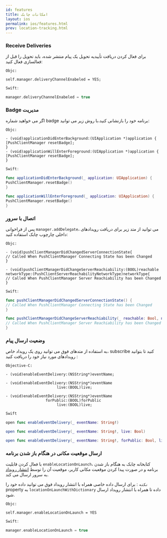 ```yaml
---
id: features
title: امکانات‌ چابک 
layout: ios
permalink: ios/features.html
prev: location-tracking.html
---
```


### Receive Deliveries

برای فعال کردن دریافت تأییدیه تحویل یک پیام منتشر شده، باید تحویل را قبل از فعالسازی فعال کنید: 

``` objc
Objc: 

self.manager.deliveryChannelEnabeled = YES; 
```
```swift
Swift: 

manager.deliveryChannelEnabeled = true 
``` 
### Badge مدیریت

اگر می خواهید شماره badge برنامه خود را بازنشانی کنید،با روش زیر می توانید: 

``` objc
Objc: 

- (void)applicationDidEnterBackground:(UIApplication *)application { 
[PushClientManager resetBadge]; 
} 
- (void)applicationWillEnterForeground:(UIApplication *)application { 
[PushClientManager resetBadge]; 
}
```
```swift
Swift: 

func applicationDidEnterBackground(_ application: UIApplication) { 
PushClientManager.resetBadge() 
} 

func applicationWillEnterForeground(_ application: UIApplication) { 
PushClientManager.resetBadge() 
} 
``` 
### اتصال با سرور


پس از فراخوانی `manager.addDelegate`، می توانید از متد زیر برای دریافت رویدادهای داخلی چارچوب چابک استفاده کنید:

```objc
Objc:

- (void)pushClientManagerDidChangedServerConnectionState{
// Called When PushClientManager Connecting State has been Changed
}

- (void)pushClientManagerDidChangeServerReachiability:(BOOL)reachable
networkType:(PushClientServerReachabilityNetworkType)networkType{
// Called When PushClientManager Server Reachiability has been Changed
}
```
```swift
Swift:

func pushClientManagerDidChangedServerConnectionState() {
// Called When PushClientManager Connecting State has been Changed
}

func pushClientManagerDidChangeServerReachiability(_ reachable: Bool, networkType: PushClientServerReachabilityNetworkType) {
// Called When PushClientManager Server Reachiability has been Changed
}
```
### وضعیت ارسال پیام
 به استفاده از متدهای فوق می توانید روی یک رویداد خاص، subscribe کنید تا بتوانید رویدادهای مورد نیاز خود را دریافت کنید :
 
```objc
Objective-C:

- (void)enableEventDelivery:(NSString*)eventName;

- (void)enableEventDelivery:(NSString*)eventName
                       live:(BOOL)live;

- (void)enableEventDelivery:(NSString*)eventName
                  forPublic:(BOOL)forPublic
                       live:(BOOL)live;
```
```swift
Swift

open func enableEventDelivery(_ eventName: String!)

open func enableEventDelivery(_ eventName: String!, live: Bool)

open func enableEventDelivery(_ eventName: String!, forPublic: Bool, live: Bool)
```
### ارسال موقعیت مکانی در هنگام باز شدن برنامه

با فعال کردن قابلیت `enableLocationOnLaunch`، کتابخانه چابک به هنگام باز شدن برنامه و در صورت پیدا کردن موقعیت مکانی کاربر،‌ موقعیت آن را توسط [انتشار رویداد](/ios/events.html) به سرور ارسال می کند.

`نکته` : برای ارسال داده خاصی همراه با انتشار رویداد فوق می توانید داده خود را property به `locationOnLaunchWithDictionary` داده تا همراه با انتشار رویداد ارسال شود.
```objc
Objc:

self.manager.enableLocationOnLaunch = YES
```
```swift
Swift:

manager.enableLocationOnLaunch = true
```
